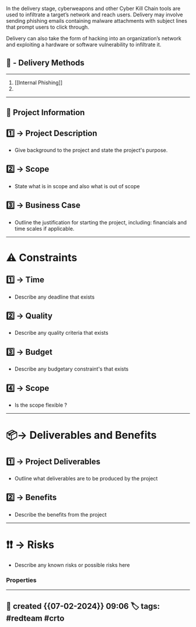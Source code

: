 In the delivery stage, cyberweapons and other Cyber Kill Chain tools are used to infiltrate a target’s network and reach users. Delivery may involve sending phishing emails containing malware attachments with subject lines that prompt users to click through. 

Delivery can also take the form of hacking into an organization’s network and exploiting a hardware or software vulnerability to infiltrate it.

## 🚀 - Delivery Methods
---
1. [[Internal Phishing]]
2. 

---

## 📜 Project Information

## 1️⃣ -> Project Description
- Give background to the project and state the project's purpose.
## 2️⃣ -> Scope
- State what is in scope and also what is out of scope
## 3️⃣ -> Business Case
- Outline the justification for starting the project, including: financials and time scales if applicable.

--- 
# ⚠ Constraints

##  1️⃣ -> Time
- Describe any deadline that exists 
## 2️⃣ -> Quality
- Describe any quality criteria that exists
## 3️⃣ -> Budget
- Describe any budgetary constraint's that exists
## 4️⃣ -> Scope
- Is the scope flexible ?

--- 
# 📦-> Deliverables and Benefits

## 1️⃣ -> Project Deliverables
- Outline what deliverables are to be produced by the project 

## 2️⃣ -> Benefits
- Describe the benefits from the project

--- 
# ❗❗ -> Risks
- Describe any known risks or possible risks here

### Properties
---
📆 created   {{07-02-2024}} 09:06
🏷️ tags: #redteam #crto   
---
